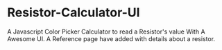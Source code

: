 # Resistor-Calculator-UI
A Javascript Color Picker Calculator to read a Resistor's value With A Awesome UI. A Reference page have added with details about a resistor.
